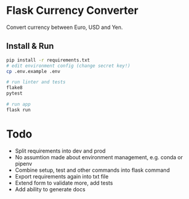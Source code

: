 # Flask Currency Converter

Convert currency between Euro, USD and Yen.

## Install & Run

```bash
pip install -r requirements.txt
# edit environment config (change secret key!)
cp .env.example .env

# run linter and tests
flake8
pytest

# run app
flask run
```

# Todo

- Split requirements into dev and prod
- No assumtion made about environment management, e.g. conda or pipenv
- Combine setup, test and other commands into flask command
- Export requirements again into txt file
- Extend form to validate more, add tests
- Add ability to generate docs